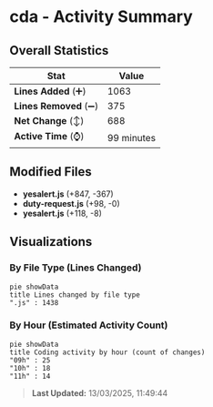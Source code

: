 # cda - Activity Summary 

## Overall Statistics

| Stat                   | Value                                                             |
| ---------------------- | ----------------------------------------------------------------- |
| **Lines Added** (➕)   | 1063                                          |
| **Lines Removed** (➖) | 375                                        |
| **Net Change** (↕)    | 688                |
| **Active Time** (⌚)   | 99 minutes |


## Modified Files
- **yesalert.js** (+847, -367)
- **duty-request.js** (+98, -0)
- **yesalert.js** (+118, -8)

## Visualizations

### By File Type (Lines Changed)

```mermaid
pie showData
title Lines changed by file type
".js" : 1438
```

### By Hour (Estimated Activity Count)

```mermaid
pie showData
title Coding activity by hour (count of changes)
"09h" : 25
"10h" : 18
"11h" : 14
```


> **Last Updated:** 13/03/2025, 11:49:44